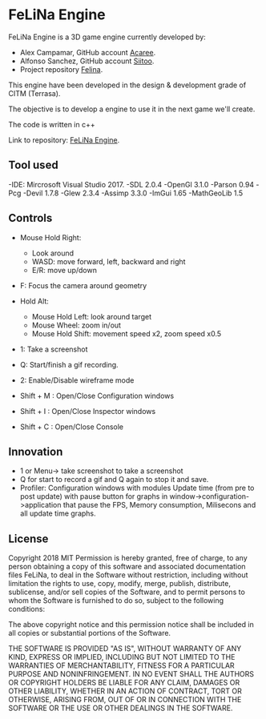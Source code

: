 # FeLiNa Engine

FeLiNa Engine is a 3D game engine currently developed by:

- Alex Campamar, GitHub account [Acaree](https://github.com/Acaree).
- Alfonso Sanchez, GitHub account [Siitoo](https://github.com/Siitoo).
- Project repository [Felina](https://github.com/Acaree/FeLiNa-Engine).


This engine have been developed in the design & development grade of CITM (Terrasa).

The objective is to develop a engine to use it in the next game we'll create. 

The code is written in c++ 

Link to repository: [FeLiNa Engine](https://github.com/Acaree/FeLiNa-Engine).

## Tool used

-IDE: Mircrosoft Visual Studio 2017.
-SDL 2.0.4 
-OpenGl 3.1.0
-Parson 0.94 
-Pcg
-Devil 1.7.8
-Glew 2.3.4
-Assimp 3.3.0
-ImGui 1.65
-MathGeoLib 1.5

## Controls

- Mouse Hold Right:
	- Look around
	- WASD: move forward, left, backward and right
	- E/R: move up/down
- F: Focus the camera around geometry
- Hold Alt:
	- Mouse Hold Left: look around target
	- Mouse Wheel: zoom in/out
	- Mouse Hold Shift: movement speed x2, zoom speed x0.5

- 1: Take a screenshot
- Q: Start/finish a gif recording.
- 2: Enable/Disable wireframe mode
- Shift + M : Open/Close Configuration windows
- Shift + I : Open/Close Inspector windows
- Shift + C : Open/Close Console

## Innovation

- 1 or Menu-> take screenshot to take a screenshot
- Q for start to record a gif and Q again to stop it and save.
- Profiler: Configuration windows with modules Update time (from pre to post update) with pause button for graphs in window->configuration->application 
that pause the FPS, Memory consumption, Milisecons and all update time graphs.

## License

Copyright 2018 MIT
Permission is hereby granted, free of charge, to any person obtaining a copy of this software and associated documentation files 
FeLiNa, to deal in the Software without restriction, including without limitation the rights to use, copy, modify, merge, 
publish, distribute, sublicense, and/or sell copies of the Software, and to permit persons to whom the Software is furnished to do so, 
subject to the following conditions:

The above copyright notice and this permission notice shall be included in all copies or substantial portions of the Software.

THE SOFTWARE IS PROVIDED "AS IS", WITHOUT WARRANTY OF ANY KIND, EXPRESS OR IMPLIED, INCLUDING BUT NOT LIMITED TO THE WARRANTIES OF MERCHANTABILITY, 
FITNESS FOR A PARTICULAR PURPOSE AND NONINFRINGEMENT. IN NO EVENT SHALL THE AUTHORS OR COPYRIGHT HOLDERS BE LIABLE FOR ANY CLAIM, 
DAMAGES OR OTHER LIABILITY, WHETHER IN AN ACTION OF CONTRACT, TORT OR OTHERWISE, ARISING FROM, OUT OF OR IN CONNECTION WITH THE SOFTWARE OR THE USE 
OR OTHER DEALINGS IN THE SOFTWARE.